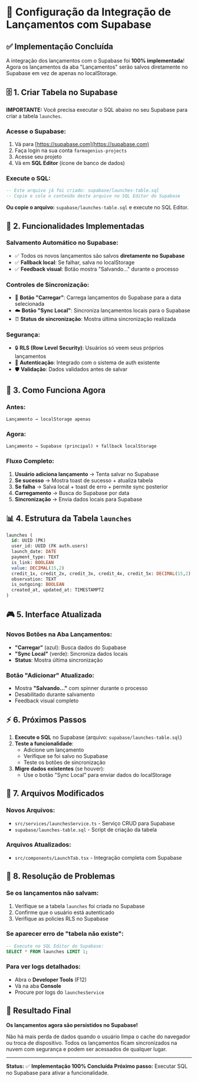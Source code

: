 # 🚀 Configuração da Integração de Lançamentos com Supabase

## ✅ **Implementação Concluída**

A integração dos lançamentos com o Supabase foi **100% implementada**! Agora os lançamentos da aba "Lançamentos" serão salvos diretamente no Supabase em vez de apenas no localStorage.

## 🗄️ **1. Criar Tabela no Supabase**

**IMPORTANTE:** Você precisa executar o SQL abaixo no seu Supabase para criar a tabela `launches`.

### Acesse o Supabase:
1. Vá para [https://supabase.com](https://supabase.com)
2. Faça login na sua conta `farmagenius-projects`
3. Acesse seu projeto
4. Vá em **SQL Editor** (ícone de banco de dados)

### Execute o SQL:
```sql
-- Este arquivo já foi criado: supabase/launches-table.sql
-- Copie e cole o conteúdo deste arquivo no SQL Editor do Supabase
```

**Ou copie o arquivo:** `supabase/launches-table.sql` e execute no SQL Editor.

## 🔧 **2. Funcionalidades Implementadas**

### **Salvamento Automático no Supabase:**
- ✅ Todos os novos lançamentos são salvos **diretamente no Supabase**
- ✅ **Fallback local**: Se falhar, salva no localStorage
- ✅ **Feedback visual**: Botão mostra "Salvando..." durante o processo

### **Controles de Sincronização:**
- 🔄 **Botão "Carregar"**: Carrega lançamentos do Supabase para a data selecionada
- ☁️ **Botão "Sync Local"**: Sincroniza lançamentos locais para o Supabase
- ⏰ **Status de sincronização**: Mostra última sincronização realizada

### **Segurança:**
- 🔒 **RLS (Row Level Security)**: Usuários só veem seus próprios lançamentos
- 👤 **Autenticação**: Integrado com o sistema de auth existente
- 🛡️ **Validação**: Dados validados antes de salvar

## 🎯 **3. Como Funciona Agora**

### **Antes:**
```
Lançamento → localStorage apenas
```

### **Agora:**
```
Lançamento → Supabase (principal) + fallback localStorage
```

### **Fluxo Completo:**
1. **Usuário adiciona lançamento** → Tenta salvar no Supabase
2. **Se sucesso** → Mostra toast de sucesso + atualiza tabela
3. **Se falha** → Salva local + toast de erro + permite sync posterior
4. **Carregamento** → Busca do Supabase por data
5. **Sincronização** → Envia dados locais para Supabase

## 📊 **4. Estrutura da Tabela `launches`**

```sql
launches (
  id: UUID (PK)
  user_id: UUID (FK auth.users)
  launch_date: DATE
  payment_type: TEXT
  is_link: BOOLEAN
  value: DECIMAL(15,2)
  credit_1x, credit_2x, credit_3x, credit_4x, credit_5x: DECIMAL(15,2)
  observation: TEXT
  is_outgoing: BOOLEAN
  created_at, updated_at: TIMESTAMPTZ
)
```

## 🎮 **5. Interface Atualizada**

### **Novos Botões na Aba Lançamentos:**
- **"Carregar"** (azul): Busca dados do Supabase
- **"Sync Local"** (verde): Sincroniza dados locais
- **Status**: Mostra última sincronização

### **Botão "Adicionar" Atualizado:**
- Mostra **"Salvando..."** com spinner durante o processo
- Desabilitado durante salvamento
- Feedback visual completo

## ⚡ **6. Próximos Passos**

1. **Execute o SQL** no Supabase (arquivo: `supabase/launches-table.sql`)
2. **Teste a funcionalidade**:
   - Adicione um lançamento
   - Verifique se foi salvo no Supabase
   - Teste os botões de sincronização
3. **Migre dados existentes** (se houver):
   - Use o botão "Sync Local" para enviar dados do localStorage

## 📝 **7. Arquivos Modificados**

### **Novos Arquivos:**
- `src/services/launchesService.ts` - Serviço CRUD para Supabase
- `supabase/launches-table.sql` - Script de criação da tabela

### **Arquivos Atualizados:**
- `src/components/LaunchTab.tsx` - Integração completa com Supabase

## 🐛 **8. Resolução de Problemas**

### **Se os lançamentos não salvam:**
1. Verifique se a tabela `launches` foi criada no Supabase
2. Confirme que o usuário está autenticado
3. Verifique as policies RLS no Supabase

### **Se aparecer erro de "tabela não existe":**
```sql
-- Execute no SQL Editor do Supabase:
SELECT * FROM launches LIMIT 1;
```

### **Para ver logs detalhados:**
- Abra o **Developer Tools** (F12)
- Vá na aba **Console**
- Procure por logs do `launchesService`

## 🎉 **Resultado Final**

**Os lançamentos agora são persistidos no Supabase!**

Não há mais perda de dados quando o usuário limpa o cache do navegador ou troca de dispositivo. Todos os lançamentos ficam sincronizados na nuvem com segurança e podem ser acessados de qualquer lugar.

---

**Status:** ✅ **Implementação 100% Concluída**
**Próximo passo:** Executar SQL no Supabase para ativar a funcionalidade.
